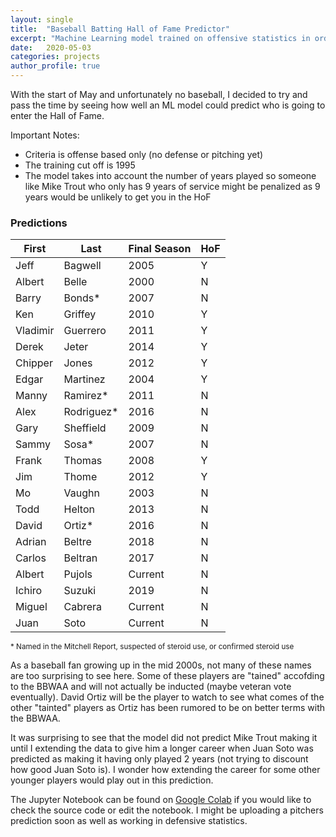 ```yaml
---
layout: single
title:  "Baseball Batting Hall of Fame Predictor"
excerpt: "Machine Learning model trained on offensive statistics in order to predict upcoming Hall of Fame players"
date:   2020-05-03
categories: projects
author_profile: true
---
```


With the start of May and unfortunately no baseball, I decided to try and pass the time by seeing how well an ML model could predict who is going to enter the Hall of Fame.  

Important Notes:
- Criteria is offense based only (no defense or pitching yet)
- The training cut off is 1995
- The model takes into account the number of years played so someone like Mike Trout who only has 9 years of service might be penalized as 9 years would be unlikely to get you in the HoF

### Predictions 

|First   |Last      |Final Season|HoF|
|--------|----------|------------|---|
|Jeff    |Bagwell   |2005        |Y  |
|Albert  |Belle     |2000        |N  |
|Barry   |Bonds*    |2007        |N  |
|Ken     |Griffey   |2010        |Y  |
|Vladimir|Guerrero  |2011        |Y  |
|Derek   |Jeter     |2014        |Y  |
|Chipper |Jones     |2012        |Y  |
|Edgar   |Martinez  |2004        |Y  |
|Manny   |Ramirez*  |2011        |N  |
|Alex    |Rodriguez*|2016        |N  |
|Gary    |Sheffield |2009        |N  |
|Sammy   |Sosa*     |2007        |N  |
|Frank   |Thomas    |2008        |Y  |
|Jim     |Thome     |2012        |Y  |
|Mo      |Vaughn    |2003        |N  |
|Todd    |Helton    |2013        |N  |
|David   |Ortiz*    |2016        |N  |
|Adrian  |Beltre    |2018        |N  |
|Carlos  |Beltran   |2017        |N  |
|Albert  |Pujols    |Current     |N  |
|Ichiro  |Suzuki    |2019        |N  |
|Miguel  |Cabrera   |Current     |N  |
|Juan    |Soto      |Current     |N  |

<sup>\* Named in the Mitchell Report, suspected of steroid use, or confirmed steroid use</sup>

As a baseball fan growing up in the mid 2000s, not many of these names are too surprising to see here. Some of these players are "tained" accofding to the BBWAA and will not actually be inducted (maybe veteran vote eventually). David Ortiz will be the player to watch to see what comes of the other "tainted" players as Ortiz has been rumored to be on better terms with the BBWAA. 

It was surprising to see that the model did not predict Mike Trout making it until I extending the data to give him a longer career when Juan Soto was predicted as making it having only played 2 years (not trying to discount how good Juan Soto is). I wonder how extending the career for some other younger players would play out in this prediction. 

The Jupyter Notebook can be found on [Google Colab](https://colab.research.google.com/drive/1H4r8eLkX59rvMDhd4m1_vYIAIuCvZZT7) if you would like to check the source code or edit the notebook. I might be uploading a pitchers prediction soon as well as working in defensive statistics.